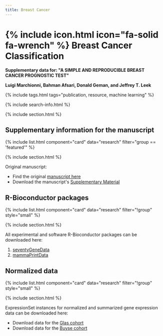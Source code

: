 ```yaml
---
title: Breast Cancer
---
```


# {% include icon.html icon="fa-solid fa-wrench" %} Breast Cancer Classification

**Supplementary data for: "A SIMPLE AND REPRODUCIBLE BREAST CANCER PROGNOSTIC TEST"**

**Luigi Marchionni, Bahman Afsari, Donald Geman, and Jeffrey T. Leek**


{% include tags.html tags="publication, resource, machine learning" %}

{% include search-info.html %}

{% include section.html %}

## Supplementary information for the manuscript

{% include list.html component="card" data="research" filter="group == 'featured'" %}

{% include section.html %}

Original manuscript: 

- Find the original [manuscript here](https://bmcgenomics.biomedcentral.com/articles/10.1186/1471-2164-14-336)
- Download the manuscript's [Supplementary Material](http://marchionnilab.org/breastTSP/Supplement.pdf)


## R-Bioconductor packages

{% include list.html component="card" data="research" filter="!group" style="small" %}

{% include section.html %}

All experimental and software R-Bioconductor packages can be downloaded here:

1. [seventyGeneData](https://bioconductor.org/packages/release/data/experiment/html/seventyGeneData.html)
2. [mammaPrintData](https://bioconductor.org/packages/release/data/experiment/html/mammaPrintData.html)


## Normalized data

{% include list.html component="card" data="research" filter="!group" style="small" %}

{% include section.html %}

ExpressionSet instances for normalized and summarized gene expression data can be downloaded here:

- Download data for the [Glas cohort](https://marchionnilab.org/breastTSP/glasEset.rda)
- Download data for the [Buyse cohort](https://marchionnilab.org/breastTSP/buyseEset.rda)
